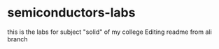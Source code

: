 # semiconductors-labs
 this is the labs for subject "solid" of my college
Editing readme from ali branch 
